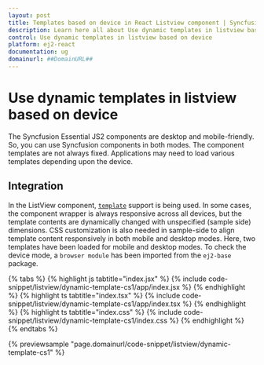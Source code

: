 ```yaml
---
layout: post
title: Templates based on device in React Listview component | Syncfusion
description: Learn here all about Use dynamic templates in listview based on device in Syncfusion React Listview component of Syncfusion Essential JS 2 and more.
control: Use dynamic templates in listview based on device 
platform: ej2-react
documentation: ug
domainurl: ##DomainURL##
---
```


# Use dynamic templates in listview based on device

The Syncfusion Essential JS2 components are desktop and mobile-friendly. So, you can use Syncfusion components in both modes. The component templates are not always fixed. Applications may need to load various templates depending upon the device.

## Integration

In the ListView component, [`template`](https://ej2.syncfusion.com/react/documentation/api/list-view/#template) support is being used. In some cases, the component wrapper is always responsive across all devices, but the template contents are dynamically changed with unspecified (sample side) dimensions. CSS customization is also needed in sample-side to align template content responsively in both mobile and desktop modes. Here, two templates have been loaded for mobile and desktop modes. To check the device mode, a `browser module` has been imported from the `ej2-base` package.

{% tabs %}
{% highlight js tabtitle="index.jsx" %}
{% include code-snippet/listview/dynamic-template-cs1/app/index.jsx %}
{% endhighlight %}
{% highlight ts tabtitle="index.tsx" %}
{% include code-snippet/listview/dynamic-template-cs1/app/index.tsx %}
{% endhighlight %}
{% highlight ts tabtitle="index.css" %}
{% include code-snippet/listview/dynamic-template-cs1/index.css %}
{% endhighlight %}
{% endtabs %}

 {% previewsample "page.domainurl/code-snippet/listview/dynamic-template-cs1" %}
